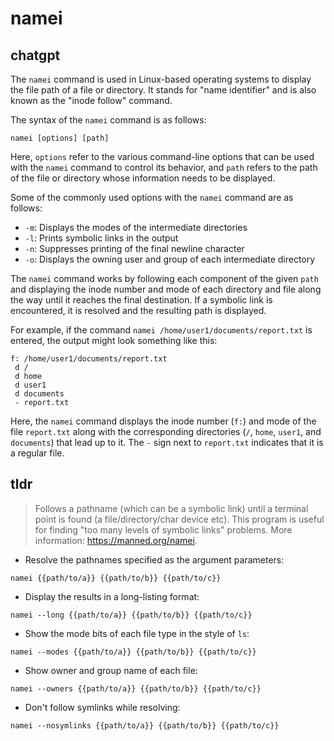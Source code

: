 # namei 
## chatgpt 
The `namei` command is used in Linux-based operating systems to display the file path of a file or directory. It stands for "name identifier" and is also known as the "inode follow" command.

The syntax of the `namei` command is as follows:
```
namei [options] [path]
```

Here, `options` refer to the various command-line options that can be used with the `namei` command to control its behavior, and `path` refers to the path of the file or directory whose information needs to be displayed.

Some of the commonly used options with the `namei` command are as follows:
- `-m`: Displays the modes of the intermediate directories
- `-l`: Prints symbolic links in the output
- `-n`: Suppresses printing of the final newline character
- `-o`: Displays the owning user and group of each intermediate directory

The `namei` command works by following each component of the given `path` and displaying the inode number and mode of each directory and file along the way until it reaches the final destination. If a symbolic link is encountered, it is resolved and the resulting path is displayed.

For example, if the command `namei /home/user1/documents/report.txt` is entered, the output might look something like this:
```
f: /home/user1/documents/report.txt
 d /
 d home
 d user1
 d documents
 - report.txt
```

Here, the `namei` command displays the inode number (`f:`) and mode of the file `report.txt` along with the corresponding directories (`/`, `home`, `user1`, and `documents`) that lead up to it. The `-` sign next to `report.txt` indicates that it is a regular file. 

## tldr 
 
> Follows a pathname (which can be a symbolic link) until a terminal point is found (a file/directory/char device etc).
> This program is useful for finding "too many levels of symbolic links" problems.
> More information: <https://manned.org/namei>.

- Resolve the pathnames specified as the argument parameters:

`namei {{path/to/a}} {{path/to/b}} {{path/to/c}}`

- Display the results in a long-listing format:

`namei --long {{path/to/a}} {{path/to/b}} {{path/to/c}}`

- Show the mode bits of each file type in the style of `ls`:

`namei --modes {{path/to/a}} {{path/to/b}} {{path/to/c}}`

- Show owner and group name of each file:

`namei --owners {{path/to/a}} {{path/to/b}} {{path/to/c}}`

- Don't follow symlinks while resolving:

`namei --nosymlinks {{path/to/a}} {{path/to/b}} {{path/to/c}}`
